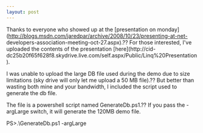 ```yaml
---
layout: post
---
```

Thanks to everyone who showed up at the [presentation on
monday](http://blogs.msdn.com/jaredpar/archive/2008/10/23/presenting-at-net-
developers-association-meeting-oct-27.aspx).?? For those interested, I've
uploaded the contents of the presentation [here](http://cid-
dc25b20f65f628f8.skydrive.live.com/self.aspx/Public/Linq%20Presentation).

I was unable to upload the large DB file used during the demo due to size
limitations (sky drive will only let me upload a 50 MB file).?? But better than
wasting both mine and your bandwidth, I included the script used to generate
the db file.

The file is a powershell script named GenerateDb.ps1.?? If you pass the
-argLarge switch, it will generate the 120MB demo file.

PS>.\GenerateDb.ps1 -argLarge

